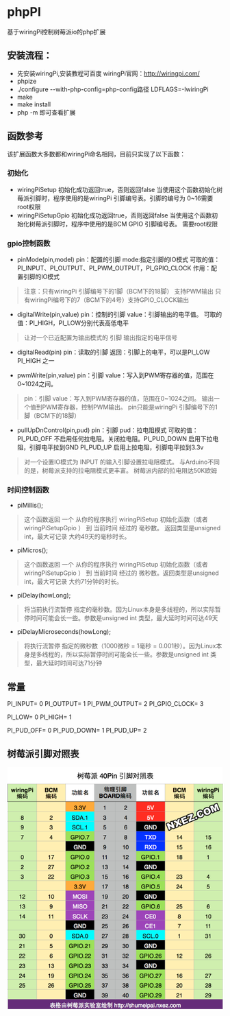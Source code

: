 # phpPI
基于wiringPi控制树莓派io的php扩展

## 安装流程：
* 先安装wiringPi,安装教程可百度 wiringPi官网：http://wiringpi.com/
* phpize
* ./configure --with-php-config=php-config路径 LDFLAGS=-lwiringPi
* make
* make install
* php -m 即可查看扩展

## 函数参考
该扩展函数大多数都和wiringPi命名相同，目前只实现了以下函数：

### 初始化
- wiringPiSetup 初始化成功返回true，否则返回false 当使用这个函数初始化树莓派引脚时，程序使用的是wiringPi 引脚编号表。引脚的编号为 0~16需要root权限
- wiringPiSetupGpio 初始化成功返回true，否则返回false 当使用这个函数初始化树莓派引脚时，程序中使用的是BCM GPIO 引脚编号表。   需要root权限


### gpio控制函数
- pinMode(pin,model)  pin：配置的引脚  mode:指定引脚的IO模式 可取的值：PI_INPUT、PI_OUTPUT、PI_PWM_OUTPUT，PI_GPIO_CLOCK 作用：配置引脚的IO模式
> 注意：只有wiringPi 引脚编号下的1脚（BCM下的18脚） 支持PWM输出 
> 只有wiringPi编号下的7（BCM下的4号）支持GPIO_CLOCK输出
- digitalWrite(pin,value) pin：控制的引脚  value：引脚输出的电平值。 可取的值：PI_HIGH，PI_LOW分别代表高低电平
> 让对一个已近配置为输出模式的 引脚  输出指定的电平信号
- digitalRead(pin)  pin：读取的引脚 返回：引脚上的电平，可以是PI_LOW PI_HIGH 之一

- pwmWrite(pin,value) pin：引脚 value：写入到PWM寄存器的值，范围在0~1024之间。
> pin：引脚 value：写入到PWM寄存器的值，范围在0~1024之间。
> 输出一个值到PWM寄存器，控制PWM输出。
> pin只能是wiringPi 引脚编号下的1脚（BCM下的18脚）
- pullUpDnControl(pin,pud)   pin：引脚 pud：拉电阻模式 可取的值：PI_PUD_OFF        不启用任何拉电阻。关闭拉电阻。PI_PUD_DOWN    启用下拉电阻，引脚电平拉到GND  PI_PUD_UP         启用上拉电阻，引脚电平拉到3.3v
> 对一个设置IO模式为 INPUT 的输入引脚设置拉电阻模式。
> 与Arduino不同的是，树莓派支持的拉电阻模式更丰富。 
> 树莓派内部的拉电阻达50K欧姆

### 时间控制函数
- piMillis();
> 这个函数返回 一个 从你的程序执行 wiringPiSetup  初始化函数（或者wiringPiSetupGpio ） 到 当前时间 经过的 毫秒数。  返回类型是unsigned int，最大可记录 大约49天的毫秒时长。

- piMicros();
> 这个函数返回 一个 从你的程序执行 wiringPiSetup  初始化函数（或者wiringPiSetupGpio ） 到 当前时间 经过的 微秒数。返回类型是unsigned int，最大可记录 大约71分钟的时长。

- piDelay(howLong);
> 将当前执行流暂停 指定的毫秒数。因为Linux本身是多线程的，所以实际暂停时间可能会长一些。参数是unsigned int 类型，最大延时时间可达49天

- piDelayMicroseconds(howLong);
> 将执行流暂停 指定的微秒数（1000微秒 = 1毫秒 = 0.001秒）。因为Linux本身是多线程的，所以实际暂停时间可能会长一些。参数是unsigned int 类型，最大延时时间可达71分钟

## 常量
PI_INPUT= 0
PI_OUTPUT= 1
PI_PWM_OUTPUT= 2
PI_GPIO_CLOCK= 3

PI_LOW= 0
PI_HIGH= 1

PI_PUD_OFF= 0
PI_PUD_DOWN= 1
PI_PUD_UP= 2

## 树莓派引脚对照表
![pi](piIo.png)